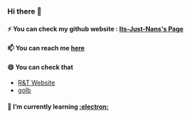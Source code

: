 ### Hi there 👋

<!--
**Its-Just-Nans/Its-Just-Nans** is a ✨ _special_ ✨ repository because its `README.md` (this file) appears on your GitHub profile.
Here are some ideas to get you started:
- 🔭 I’m currently working on ...
- 🌱 I’m currently learning ...
- 👯 I’m looking to collaborate on ...
- 🤔 I’m looking for help with ...
- 💬 Ask me about ...

- 😄 Pronouns: ...
- ⚡ Fun fact: ...
-->

#### ⚡ You can check my github website : [Its-Just-Nans's Page](https://its-just-nans.github.io/)

#### 📫 You can reach me [here](https://its-just-nans.github.io/#links)

#### 😄 You can check that

- [R&T Website](https://its-just-nans.github.io/rt/)
- [golb](https://its-just-nans.github.io/golb/)

#### 🌱 I’m currently learning [:electron:](https://github.com/electron/electron)
